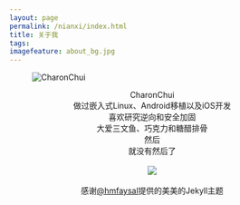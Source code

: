 ```yaml
---
layout: page
permalink: /nianxi/index.html
title: 关于我
tags:
imagefeature: about_bg.jpg
---
```

<figure>
  <img src="{{ site.url }}/images/avatar.png" alt="CharonChui">
  <figcaption></figcaption>
</figure>

<center>CharonChui</center>
<center>做过嵌入式Linux、Android移植以及iOS开发</center>
<center>喜欢研究逆向和安全加固</center>
<center>大爱三文鱼、巧克力和糖醋排骨</center>
<center>然后</center>
<center>就没有然后了</center>
<br>
<center> <a href="http://weibo.com/u/1879804595?s=6uyXnP" target="_blank"><img border="0" src="http://service.t.sina.com.cn/widget/qmd/1879804595/a0fe8b1d/1.png"/></a> </center>
<br>
<center>感谢<a href="http://twitter.com/hmfaysal">@hmfaysal</a>提供的美美的Jekyll主题</center>